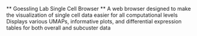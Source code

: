 ** Goessling Lab Single Cell Browser **
A web browser designed to make the visualization of single cell data easier for all computational levels
Displays various UMAPs, informative plots, and differential expression tables for both overall and subcuster data

